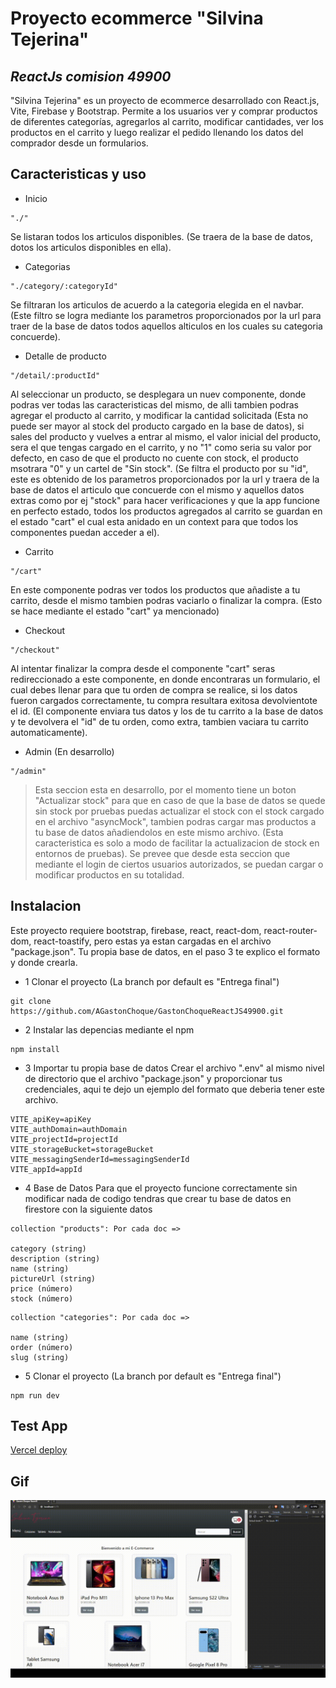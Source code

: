 # Proyecto ecommerce "Silvina Tejerina"



## _ReactJs comision 49900_

"Silvina Tejerina" es un proyecto de ecommerce desarrollado con React.js, Vite, Firebase y Bootstrap. Permite a los usuarios ver y comprar productos de diferentes categorías, agregarlos al carrito, modificar cantidades, ver los productos en el carrito y luego realizar el pedido llenando los datos del comprador desde un formularios.



## Caracteristicas y uso

- Inicio
```
"./"
```
 Se listaran todos los articulos disponibles. (Se traera de la base de datos, dotos los articulos disponibles en ella).
 
- Categorias
```
"./category/:categoryId"
```
 Se filtraran los articulos de acuerdo a la categoria elegida en el navbar. (Este filtro se logra mediante los parametros proporcionados por la url para traer de la base de datos todos aquellos alticulos en los cuales su categoria concuerde).
 
- Detalle de producto
```
"/detail/:productId"
```
 Al seleccionar un producto, se desplegara un nuev componente, donde podras ver todas las caracteristicas del mismo, de alli tambien podras agregar el producto al carrito, y modificar la cantidad solicitada (Esta no puede ser mayor al stock del producto cargado en la base de datos), si sales del producto y vuelves a entrar al mismo, el valor inicial del producto, sera el que tengas cargado en el carrito, y no "1" como seria su valor por defecto, en caso de que el producto no cuente con stock, el producto msotrara "0" y un cartel de "Sin stock". (Se filtra el producto por su "id", este es obtenido de los parametros proporcionados por la url y traera de la base de datos el articulo que concuerde con el mismo y aquellos datos extras como por ej "stock" para hacer verificaciones y que la app funcione en perfecto estado, todos los productos agregados al carrito se guardan en el estado "cart" el cual esta anidado en un context para que todos los componentes puedan acceder a el).
 
- Carrito
```
"/cart"
```
 En este componente podras ver todos los productos que añadiste a tu carrito, desde el mismo tambien podras vaciarlo o finalizar la compra. (Esto se hace mediante el estado "cart" ya mencionado)
 
 - Checkout
```
"/checkout"
```
 Al intentar finalizar la compra desde el componente "cart" seras redireccionado a este componente, en donde encontraras un formulario, el cual debes llenar para que tu orden de compra se realice, si los datos fueron cargados correctamente, tu compra resultara exitosa devolvientote el id. (El componente enviara tus datos y los de tu carrito a la base de datos y te devolvera el "id" de tu orden, como extra, tambien vaciara tu carrito automaticamente).
 
 - Admin (En desarrollo)
```
"/admin"
```
> Esta seccion esta en desarrollo, por el momento tiene un boton "Actualizar stock" para que en caso de que la base de datos se quede sin stock por pruebas puedas actualizar el stock con el stock cargado en el archivo "asyncMock", tambien podras cargar mas productos a tu base de datos añadiendolos en este mismo archivo. (Esta caracteristica es solo a modo de facilitar la actualizacion de stock en entornos de pruebas).
Se prevee que desde esta seccion que mediante el login de ciertos usuarios autorizados, se puedan cargar o modificar productos en su totalidad.



## Instalacion

Este proyecto requiere bootstrap, firebase, react, react-dom, react-router-dom, react-toastify, pero estas ya estan cargadas en el archivo "package.json".
Tu propia base de datos, en el paso 3 te explico el formato y donde crearla.

- 1 Clonar el proyecto (La branch por default es "Entrega final")
```
git clone https://github.com/AGastonChoque/GastonChoqueReactJS49900.git
```

- 2 Instalar las depencias mediante el npm
```
npm install
```

- 3 Importar tu propia base de datos
 Crear el archivo ".env" al mismo nivel de directorio que el archivo "package.json" y proporcionar tus credenciales, aqui te dejo un ejemplo del formato que deberia tener este archivo.
```
VITE_apiKey=apiKey
VITE_authDomain=authDomain
VITE_projectId=projectId
VITE_storageBucket=storageBucket
VITE_messagingSenderId=messagingSenderId
VITE_appId=appId
```

- 4 Base de Datos
Para que el proyecto funcione correctamente sin modificar nada de codigo tendras que crear tu base de datos en firestore con la siguiente datos 

```
collection "products": Por cada doc =>

category (string)
description (string)
name (string)
pictureUrl (string)
price (número)
stock (número)
```

```
collection "categories": Por cada doc =>

name (string)
order (número)
slug (string)
```

- 5 Clonar el proyecto (La branch por default es "Entrega final")
```
npm run dev
```



## Test App

[Vercel deploy]



## Gif

![Gif](gif/2024-01-17-23-56-36.gif)

[Vercel deploy]: <https://gaston-choque-react-js-49900.vercel.app>

